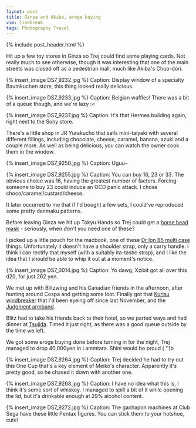 ```yaml
---
layout: post
title: Ginza and Akiba, eroge buying
vim: linebreak
tags: Photography Travel
---
```


{% include post_header.html %}

Hit up a few toy stores in Ginza so Trej could find some playing cards. Not really much to see otherwise, though it was interesting that one of the main streets was closed off as a pedestrian mall, much like Akiba's Chuo-dori.

{% insert_image DS7_9232.jpg %}
Caption: Display window of a specialty Baumkuchen store, this thing looked really delicious.

{% insert_image DS7_9233.jpg %}
Caption: Belgian waffles! There was a bit of a queue though, and we're lazy :<

{% insert_image DS7_9237.jpg %}
Caption: It's that Hermes building again, right next to the Sony store.

There's a little shop in JR Yurakucho that sells mini-taiyaki with several different fillings, including chocolate, cheese, caramel, banana, azuki and a couple more. As well as being delicious, you can watch the owner cook them in the window.

{% insert_image DS7_9250.jpg %}
Caption: Uguu~

{% insert_image DS7_9255.jpg %}
Caption: You can buy 16, 23 or 33. The obvious choice was 16, having the greatest number of factors. Forcing someone to buy 23 could induce an OCD panic attack. I chose choco/caramel/custard/cheese.

It later occurred to me that if I'd bought a few sets, I could've reproduced some pretty danmaku patterns.

Before leaving Ginza we hit up Tokyu Hands so Trej could get a [horse head mask](http://knowyourmeme.com/memes/horse-head-mask) - seriously, when *don't* you need one of these?

I picked up a little pouch for the macbook, one of these [Dr Ion B5 multi case](http://www.rakuten.co.jp/bungukimuraya/1811600/1764930/) things. Unfortunately it doesn't have a shoulder strap, only a carry handle. I think I can rectify that myself (with a suitably ita-tastic strap), and I like the idea that I should be able to whip it out at a moment's notice.

{% insert_image DS7_0014.jpg %}
Caption: Yo dawg, Xzibit got all over this d20, for just 262 yen.

We met up with Blitzwing and his Canadian friends in the afternoon, after hunting around Cospa and getting some loot. Finally got that [Kurisu windbreaker](http://www.cospa.com/detail/id/00000042299) that I'd been eyeing off since last November, and the [Judgment armband](http://nijigencospa.com/detail/id/00000030914).

Blitz had to take his friends back to their hotel, so we parted ways and had dinner at [Tsujida](http://www.ramenadventures.com/2010/02/tsujida-in-awajicho.html). Timed it just right, as there was a good queue outside by the time we left.

We got some eroge buying done before turning in for the night, Trej managed to drop 40,000yen in Lammtara. Shini would be proud ( '')b


{% insert_image DS7_9264.jpg %}
Caption: Trej decided he had to try out this One Cup that's a key element of Meiko's character. Apparently it's pretty good, so he chased it down with another one.

{% insert_image DS7_9268.jpg %}
Caption: I have no idea what this is, I think it's some sort of whiskey. I managed to spill a bit of it while opening the lid, but it's drinkable enough at 29% alcohol content.

{% insert_image DS7_9272.jpg %}
Caption: The gachapon machines at Club Sega have these little Pentax figures. You can stick them to your hotshoe, cute!

